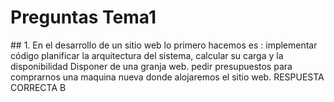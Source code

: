 
# Preguntas Tema1
<pregunta1>
  <enunciado> ## 1. En el desarrollo de un sitio web lo primero hacemos es :</enunciado>
  <opcionA>implementar código</opcionA>
  <opcionB>planificar la arquitectura del sistema, calcular su carga y la disponibilidad</opcionB>
  <opcionC>Disponer de una granja web.</opcionC>
  <opcionD>pedir presupuestos para comprarnos una maquina nueva donde alojaremos el sitio web.</opcionD>
  <solucion>RESPUESTA CORRECTA B</solucion>
</pregunta>
